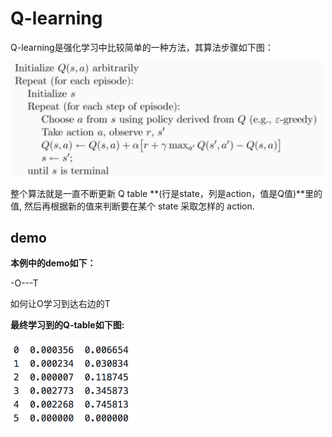 # Q-learning

Q-learning是强化学习中比较简单的一种方法，其算法步骤如下图：

<img src='1.png' width=500>

整个算法就是一直不断更新 Q table **(行是state，列是action，值是Q值)**里的值, 然后再根据新的值来判断要在某个 state 采取怎样的 action.



## demo

**本例中的demo如下：**

-O---T

如何让O学习到达右边的T



**最终学习到的Q-table如下图:**

<img src='2.png' width=200>









